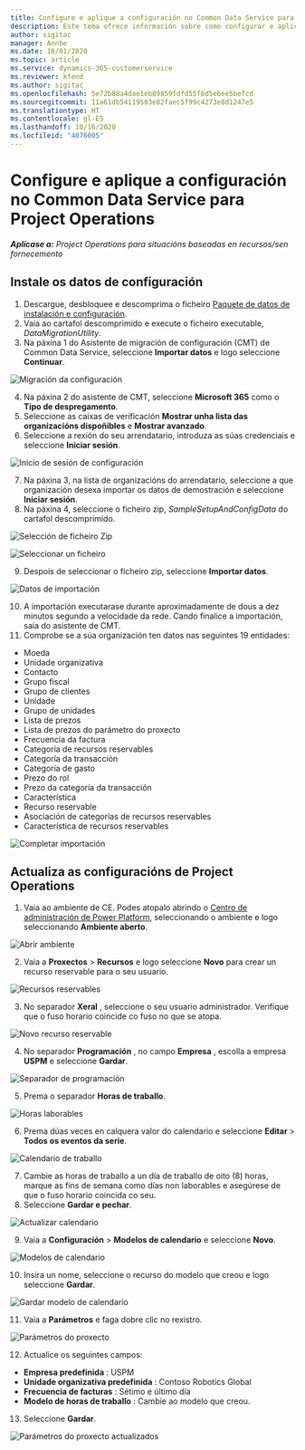 ```yaml
---
title: Configure e aplique a configuración no Common Data Service para Project Operations
description: Este tema ofrece información sobre como configurar e aplicar os datos de configuración en Project Operations.
author: sigitac
manager: Annbe
ms.date: 10/01/2020
ms.topic: article
ms.service: dynamics-365-customerservice
ms.reviewer: kfend
ms.author: sigitac
ms.openlocfilehash: 5e72b88a4dae1eb89859fdfd55f6d5e6ee5befcd
ms.sourcegitcommit: 11a61db54119503e82faec5f99c4273e8d1247e5
ms.translationtype: HT
ms.contentlocale: gl-ES
ms.lasthandoff: 10/16/2020
ms.locfileid: "4076005"
---
```

# <a name="set-up-and-apply-configuration-data-in-the-common-data-service-for-project-operations"></a>Configure e aplique a configuración no Common Data Service para Project Operations

_**Aplícase a:** Project Operations para situacións baseadas en recursos/sen fornecemento_

## <a name="install-setup-and-configuration-data"></a>Instale os datos de configuración

1. Descargue, desbloquee e descomprima o ficheiro [Paquete de datos de instalación e configuración](https://download.microsoft.com/download/1/3/4/1349369c-6209-42b7-b3b4-5be0e67cacd8/ProjOpsSampleSetupData-%20Integrated%20UR1.zip).
2. Vaia ao cartafol descomprimido e execute o ficheiro executable, *DataMigrationUtility*.
3. Na páxina 1 do Asistente de migración de configuración (CMT) de Common Data Service, seleccione **Importar datos** e logo seleccione **Continuar**.

![Migración da configuración](./media/1ConfigurationMigration.png)

4. Na páxina 2 do asistente de CMT, seleccione **Microsoft 365** como o **Tipo de despregamento**.
5. Seleccione as caixas de verificación **Mostrar unha lista das organizacións dispoñibles** e **Mostrar avanzado**.
6. Seleccione a rexión do seu arrendatario, introduza as súas credenciais e seleccione **Iniciar sesión**.

![Inicio de sesión de configuración](./media/2ConfigurationSignin.png)

7. Na páxina 3, na lista de organizacións do arrendatario, seleccione a que organización desexa importar os datos de demostración e seleccione **Iniciar sesión**.
8. Na páxina 4, seleccione o ficheiro zip, *SampleSetupAndConfigData* do cartafol descomprimido.

![Selección de ficheiro Zip](./media/3ZipFile.png)

![Seleccionar un ficheiro](./media/4SelectAFile.png)

9. Despois de seleccionar o ficheiro zip, seleccione **Importar datos**.

![Datos de importación](./media/5ImportData.png)

10. A importación executarase durante aproximadamente de dous a dez minutos segundo a velocidade da rede. Cando finalice a importación, saia do asistente de CMT. 
11. Comprobe se a súa organización ten datos nas seguintes 19 entidades:

  - Moeda
  - Unidade organizativa
  - Contacto
  - Grupo fiscal
  - Grupo de clientes
  - Unidade
  - Grupo de unidades
  - Lista de prezos
  - Lista de prezos do parámetro do proxecto
  - Frecuencia da factura
  - Categoría de recursos reservables
  - Categoría da transacción
  - Categoría de gasto
  - Prezo do rol
  - Prezo da categoría da transacción
  - Característica
  - Recurso reservable
  - Asociación de categorías de recursos reservables
  - Característica de recursos reservables

![Completar importación](./media/6CompleteImport.png)

## <a name="update-project-operations-configurations"></a>Actualiza as configuracións de Project Operations

1. Vaia ao ambiente de CE. Podes atopalo abrindo o [Centro de administración de Power Platform](https://admin.powerplatform.microsoft.com/environments), seleccionando o ambiente e logo seleccionando **Ambiente aberto**. 

![Abrir ambiente](./media/7OpenEnvironment.png)

2. Vaia a **Proxectos** > **Recursos** e logo seleccione **Novo** para crear un recurso reservable para o seu usuario.

![Recursos reservables](./media/8BookableResources.png)

3. No separador **Xeral** , seleccione o seu usuario administrador. Verifique que o fuso horario coincide co fuso no que se atopa. 

![Novo recurso reservable](./media/9NewBookableResource.png)

4. No separador **Programación** , no campo **Empresa** , escolla a empresa **USPM** e seleccione **Gardar**. 

![Separador de programación](./media/10SchedulingTab.png)

5. Prema o separador **Horas de traballo**.  

![Horas laborables](./media/11WorkHours.png)

6. Prema dúas veces en calquera valor do calendario e seleccione **Editar** > **Todos os eventos da serie**. 

![Calendario de traballo](./media/12WorkCalendar.png)

7. Cambie as horas de traballo a un día de traballo de oito (8) horas, marque as fins de semana como días non laborables e asegúrese de que o fuso horario coincida co seu. 
8. Seleccione **Gardar e pechar**.

![Actualizar calendario](./media/13UpdateCalendar.png)

9. Vaia a **Configuración** > **Modelos de calendario** e seleccione **Novo**.
 
 ![Modelos de calendario](./media/14CalendarTemplates.png)
 
 10. Insira un nome, seleccione o recurso do modelo que creou e logo seleccione **Gardar**. 
 
 ![Gardar modelo de calendario](./media/15SaveCalendarTemplate.png)
 
 11. Vaia a **Parámetros** e faga dobre clic no rexistro. 
 
 ![Parámetros do proxecto](./media/16ProjectParameters.png)
 
12. Actualice os seguintes campos:

 - **Empresa predefinida** : USPM
 - **Unidade organizativa predefinida** : Contoso Robotics Global
 - **Frecuencia de facturas** : Sétimo e último día
 - **Modelo de horas de traballo** : Cambie ao modelo que creou.

13. Seleccione **Gardar**. 

![Parámetros do proxecto actualizados](./media/17UpdatedProjectParameters.png)
